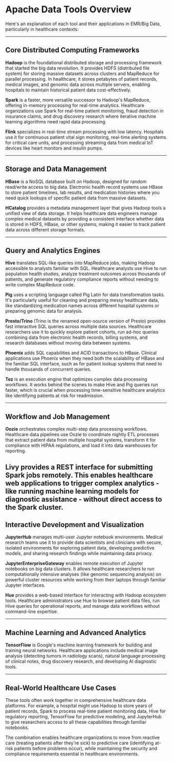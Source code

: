 # Apache Data Tools Overview
Here's an explanation of each tool and their applications in EMR/Big Data, particularly in healthcare contexts:

---
## Core Distributed Computing Frameworks

**Hadoop** is the foundational distributed storage and processing framework that started the big data revolution. It provides HDFS (distributed file system) for storing massive datasets across clusters and MapReduce for parallel processing. In healthcare, it stores petabytes of patient records, medical images, and genomic data across multiple servers, enabling hospitals to maintain historical patient data cost-effectively.

**Spark** is a faster, more versatile successor to Hadoop's MapReduce, offering in-memory processing for real-time analytics. Healthcare organizations use Spark for real-time patient monitoring, fraud detection in insurance claims, and drug discovery research where iterative machine learning algorithms need rapid data processing.

**Flink** specializes in real-time stream processing with low latency. Hospitals use it for continuous patient vital sign monitoring, real-time alerting systems for critical care units, and processing streaming data from medical IoT devices like heart monitors and insulin pumps.

---
## Storage and Data Management

**HBase** is a NoSQL database built on Hadoop, designed for random read/write access to big data. Electronic health record systems use HBase to store patient timelines, lab results, and medication histories where you need quick lookups of specific patient data from massive datasets.

**HCatalog** provides a metadata management layer that gives Hadoop tools a unified view of data storage. It helps healthcare data engineers manage complex medical datasets by providing a consistent interface whether data is stored in HDFS, HBase, or other systems, making it easier to track patient data across different storage formats.

---
## Query and Analytics Engines

**Hive** translates SQL-like queries into MapReduce jobs, making Hadoop accessible to analysts familiar with SQL. Healthcare analysts use Hive to run population health studies, analyze treatment outcomes across thousands of patients, and generate regulatory compliance reports without needing to write complex MapReduce code.

**Pig** uses a scripting language called Pig Latin for data transformation tasks. It's particularly useful for cleaning and preparing messy healthcare data, like standardizing medication names across different hospital systems or preparing genomic data for analysis.

**Presto/Trino** (Trino is the renamed open-source version of Presto) provides fast interactive SQL queries across multiple data sources. Healthcare researchers use it to quickly explore patient cohorts, run ad-hoc queries combining data from electronic health records, billing systems, and research databases without moving data between systems.

**Phoenix** adds SQL capabilities and ACID transactions to HBase. Clinical applications use Phoenix when they need both the scalability of HBase and the familiar SQL interface, such as for patient lookup systems that need to handle thousands of concurrent queries.

**Tez** is an execution engine that optimizes complex data processing workflows. It works behind the scenes to make Hive and Pig queries run faster, which is crucial when processing time-sensitive healthcare analytics like identifying patients at risk for readmission.

---
## Workflow and Job Management

**Oozie** orchestrates complex multi-step data processing workflows. Healthcare data pipelines use Oozie to coordinate nightly ETL processes that extract patient data from multiple hospital systems, transform it for compliance with HIPAA regulations, and load it into data warehouses for reporting.

**Livy** provides a REST interface for submitting Spark jobs remotely. This enables healthcare web applications to trigger complex analytics - like running machine learning models for diagnostic assistance - without direct access to the Spark cluster.
---
## Interactive Development and Visualization

**JupyterHub** manages multi-user Jupyter notebook environments. Medical research teams use it to provide data scientists and clinicians with secure, isolated environments for exploring patient data, developing predictive models, and sharing research findings while maintaining data privacy.

**JupyterEnterpriseGateway** enables remote execution of Jupyter notebooks on big data clusters. It allows healthcare researchers to run computationally intensive analyses (like genomic sequencing analysis) on powerful cluster resources while working from their laptops through familiar Jupyter interfaces.

**Hue** provides a web-based interface for interacting with Hadoop ecosystem tools. Healthcare administrators use Hue to browse patient data files, run Hive queries for operational reports, and manage data workflows without command-line expertise.

---
## Machine Learning and Advanced Analytics

**TensorFlow** is Google's machine learning framework for building and training neural networks. Healthcare applications include medical image analysis (detecting tumors in radiology scans), natural language processing of clinical notes, drug discovery research, and developing AI diagnostic tools.

---
## Real-World Healthcare Use Cases

These tools often work together in comprehensive healthcare data platforms. For example, a hospital might use Hadoop to store years of patient records, Spark to process real-time patient monitoring data, Hive for regulatory reporting, TensorFlow for predictive modeling, and JupyterHub to give researchers access to all these capabilities through familiar notebooks.

The combination enables healthcare organizations to move from reactive care (treating patients after they're sick) to predictive care (identifying at-risk patients before problems occur), while maintaining the security and compliance requirements essential in healthcare environments.
